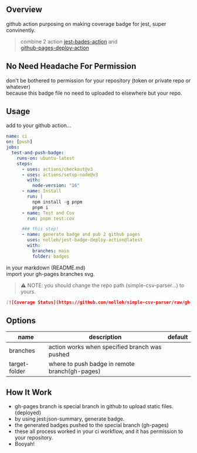 ## Overview

github action purposing on making coverage badge for jest,
super convinently.

> combine 2 action [jest-bades-action](https://github.com/jpb06/jest-badges-action)
> and  
> [github-pages-deploy-action](https://github.com/JamesIves/github-pages-deploy-action)

## No Need Headache For Permission

don't be bothered to permission for your repository (token or private repo or whatever)  
because this badge file no need to uploaded to elsewhere but your repo.

## Usage

add to your github action...

```yaml
name: ci
on: [push]
jobs:
  test-and-push-badge:
    runs-on: ubuntu-latest
    steps:
      - uses: actions/checkout@v3
      - uses: actions/setup-node@v3
        with:
          node-version: "16"
      - name: Install
        run: |
          npm install -g pnpm
          pnpm i
      - name: Test and Cov
        run: pnpm test:cov

      ### this step!
      - name: generate badge and pub 2 github pages
        uses: nolleh/jest-badge-deploy-action@latest
        with:
          branches: main
          folder: badges
```

in your markdown (README.md)  
import your gh-pages branches svg.

> ⚠️ NOTE: you should change the repo path (simple-csv-parser...) to yours.

```markdown
[![Coverage Status](https://github.com/nolleh/simple-csv-parser/raw/gh-pages/badges/coverage-jest%20coverage.svg?raw=true)](https://nolleh.github.io/simple-csv-parser/badges/coverage-jest%20coverage.svg?raw=true)
```

## Options

| name          | description                                    | default |
| ------------- | ---------------------------------------------- | ------- |
| branches      | action works when specified branch was pushed  |         |
| target-folder | where to push badge in remote branch(gh-pages) |         |

## How It Work

- gh-pages branch is special branch in github to upload static files. (deployed)
- by using jest:json-summary, generate badge.
- the generated badges pushed to the special branch (gh-pages)
- these all process worked in your ci workflow, and it has permission to your repository.
- Booyah!
